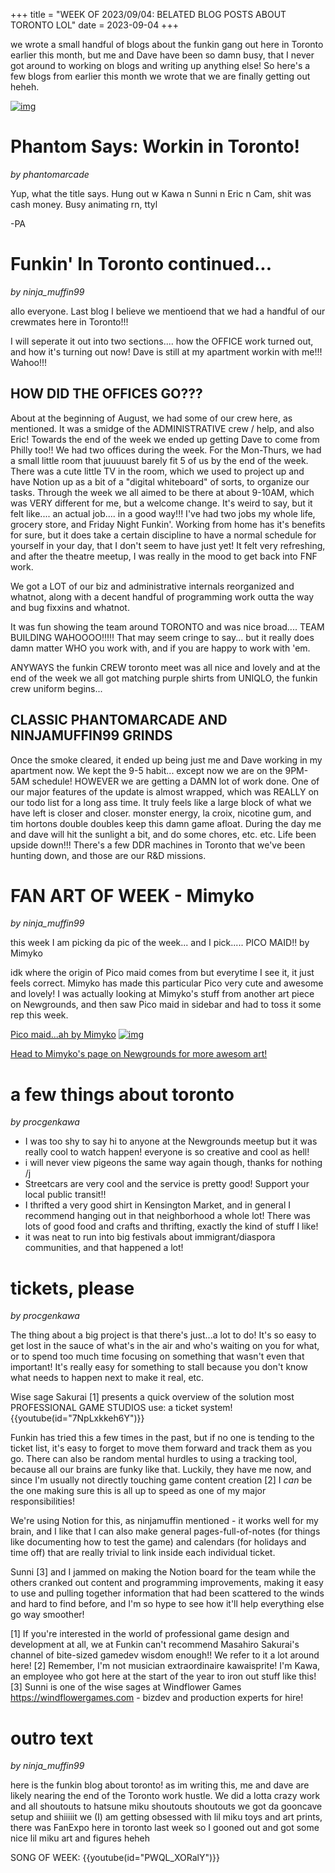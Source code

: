 +++
title = "WEEK OF 2023/09/04: BELATED BLOG POSTS ABOUT TORONTO LOL"
date = 2023-09-04
+++

we wrote a small handful of blogs about the funkin gang out here in Toronto earlier this month, but me and Dave have been so damn busy, that I never got around to working on blogs and writing up anything else! So here's a few blogs from earlier this month we wrote that we are finally getting out heheh.

<!-- more -->

[![img](https://media.tenor.com/TLhFOJIgUjIAAAAd/scott-pilgrim-vs-the-world.gif)](https://youtu.be/BtyWhHwCXIU)
# Phantom Says: Workin in Toronto!
*by phantomarcade* 

Yup, what the title says. Hung out w Kawa n Sunni n Eric n Cam, shit was cash money. Busy animating rn, ttyl

-PA
    
# Funkin' In Toronto continued...
*by ninja_muffin99* 

allo everyone. Last blog I believe we mentioend that we had a handful of our crewmates here in Toronto!!!

I will seperate it out into two sections.... how the OFFICE work turned out, and how it's turning out now! Dave is still at my apartment workin with me!!! Wahoo!!!

## HOW DID THE OFFICES GO???
About at the beginning of August, we had some of our crew here, as mentioned. It was a smidge of the ADMINISTRATIVE crew / help, and also Eric! Towards the end of the week we ended up getting Dave to come from Philly too!! 
We had two offices during the week. For the Mon-Thurs, we had a small little room that juuuuust barely fit 5 of us by the end of the week. There was a cute little TV in the room, which we used to project up and have Notion up as a bit of a "digital whiteboard" of sorts, to organize our tasks. Through the week we all aimed to be there at about 9-10AM, which was VERY different for me, but a welcome change. It's weird to say, but it felt like.... an actual job.... in a good way!!! I've had two jobs my whole life, grocery store, and Friday Night Funkin'. Working from home has it's benefits for sure, but it does take a certain discipline to have a normal schedule for yourself in your day, that I don't seem to have just yet! It felt very refreshing, and after the theatre meetup, I was really in the mood to get back into FNF work.

We got a LOT of our biz and administrative internals reorganized and whatnot, along with a decent handful of programming work outta the way and bug fixxins and whatnot. 

It was fun showing the team around TORONTO and was nice broad.... TEAM BUILDING WAHOOOO!!!!! That may seem cringe to say... but it really does damn matter WHO you work with, and if you are happy to work with 'em. 

ANYWAYS the funkin CREW toronto meet was all nice and lovely and at the end of the week we all got matching purple shirts from UNIQLO, the funkin crew uniform begins...

## CLASSIC PHANTOMARCADE AND NINJAMUFFIN99 GRINDS

Once the smoke cleared, it ended up being just me and Dave working in my apartment now. We kept the 9-5 habit... except now we are on the 9PM-5AM schedule! HOWEVER we are getting a DAMN lot of work done. One of our major features of the update is almost wrapped, which was REALLY on our todo list for a long ass time. It truly feels like a large block of what we have left is closer and closer. monster energy, la croix, nicotine gum, and tim hortons double doubles keep this damn game afloat. During the day me and dave will hit the sunlight a bit, and do some chores, etc. etc. Life been upside down!!! There's a few DDR machines in Toronto that we've been hunting down, and those are our R&D missions.
    
# FAN ART OF WEEK - Mimyko
*by ninja_muffin99* 

this week I am picking da pic of the week... and I pick..... PICO MAID!! by Mimyko

idk where the origin of Pico maid comes from but everytime I see it, it just feels correct. Mimyko has made this particular Pico very cute and awesome and lovely! I was actually looking at Mimyko's stuff from another art piece on Newgrounds, and then saw Pico maid in sidebar and had to toss it some rep this week.


[Pico maid...ah by Mimyko](https://www.newgrounds.com/art/view/mimyko/pico-maid-ah)
[![img](https://art.ngfiles.com/images/2874000/2874342_mimyko_pico-maid-ah.png?f1669087825)](https://www.newgrounds.com/art/view/mimyko/pico-maid-ah)

[Head to Mimyko's page on Newgrounds for more awesom art!](https://mimyko.newgrounds.com/)
    
# a few things about toronto
*by procgenkawa* 

* I was too shy to say hi to anyone at the Newgrounds meetup but it was really cool to watch happen! everyone is so creative and cool as hell!
* i will never view pigeons the same way again though, thanks for nothing /j
* Streetcars are very cool and the service is pretty good! Support your local public transit!!
* I thrifted a very good shirt in Kensington Market, and in general I recommend hanging out in that neighborhood a whole lot! There was lots of good food and crafts and thrifting, exactly the kind of stuff I like! 
* it was neat to run into big festivals about immigrant/diaspora communities, and that happened a lot!
    
# tickets, please
*by procgenkawa* 

The thing about a big project is that there's just...a lot to do! It's so easy to get lost in the sauce of what's in the air and who's waiting on you for what, or to spend too much time focusing on something that wasn't even that important! It's really easy for something to stall because you don't know what needs to happen next to make it real, etc. 

Wise sage Sakurai [1]  presents a quick overview of the solution most PROFESSIONAL GAME STUDIOS use: a ticket system!  
{{youtube(id="7NpLxkkeh6Y")}}

Funkin has tried this a few times in the past, but if no one is tending to the ticket list, it's easy to forget to move them forward and track them as you go. There can also be random mental hurdles to using a tracking tool, because all our brains are funky like that. Luckily, they have me now, and since I'm usually not directly touching game content creation [2] I *can* be the one making sure this is all up to speed as one of my major responsibilities! 

We're using Notion for this, as ninjamuffin mentioned - it works well for my brain, and I like that I can also make general pages-full-of-notes (for things like documenting how to test the game) and calendars (for holidays and time off) that are really trivial to link inside each individual ticket. 

Sunni [3] and I jammed on making the Notion board for the team while the others cranked out content and programming improvements, making it easy to use and pulling together information that had been scattered to the winds and hard to find before, and I'm so hype to see how it'll help everything else go way smoother! 

[1] If you're interested in the world of professional game design and development at all, we at Funkin can't recommend Masahiro Sakurai's channel of bite-sized gamedev wisdom enough!! We refer to it a lot around here!
[2] Remember, I'm not musician extraordinaire kawaisprite! I'm Kawa, an employee who got here at the start of the year to iron out stuff like this! 
[3] Sunni is one of the wise sages at Windflower Games https://windflowergames.com - bizdev and production experts for hire!
    
# outro text
*by ninja_muffin99* 

here is the funkin blog about toronto! as im writing this, me and dave are likely nearing the end of the Toronto work hustle. We did a lotta crazy work and all shoutouts to hatsune miku shoutouts shoutouts we got da gooncave setup and shiiiiit we (I) am getting obsessed with lil miku toys and art prints, there was FanExpo here in toronto last week so I gooned out and got some nice lil miku art and figures heheh

SONG OF WEEK: {{youtube(id="PWQL_XORalY")}}
    

